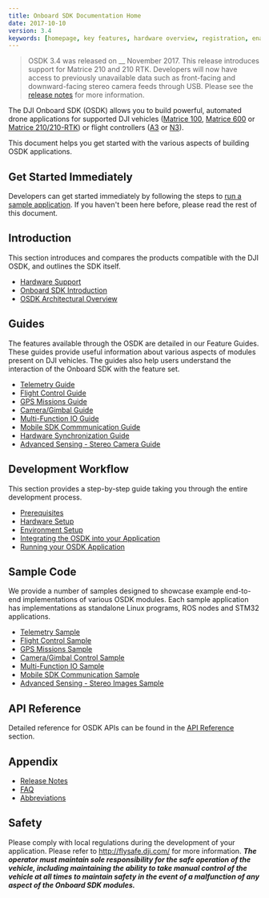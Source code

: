 ```yaml
---
title: Onboard SDK Documentation Home
date: 2017-10-10
version: 3.4
keywords: [homepage, key features, hardware overview, registration, enable flight controller API control, safety]
---
```

> OSDK 3.4 was released on __ November 2017. This release introduces support for Matrice 210 and 210 RTK. Developers will now have access to previously unavailable data such as front-facing and downward-facing stereo camera feeds through USB. Please see the [release notes](../appendix/releaseNotes.html) for more information.

The DJI Onboard SDK (OSDK) allows you to build powerful, automated drone applications for supported DJI vehicles (<a href="http://www.dji.com/product/matrice100" target="_blank">Matrice 100</a>, <a href="http://www.dji.com/product/matrice600" target="_blank">Matrice 600</a> or <a href="http://www.dji.com/matrice-200-series" target="_blank">Matrice 210/210-RTK</a>) or flight controllers (<a href="http://www.dji.com/product/a3" target="_blank">A3</a> or <a href="http://www.dji.com/product/n3" target="_blank">N3</a>).

This document helps you get started with the various aspects of building OSDK applications.

## Get Started Immediately

Developers can get started immediately by following the steps to [run a sample application](../quick-start/quick-start.html). If you haven't been here before, please read the rest of this document.

## Introduction

This section introduces and compares the products compatible with the DJI OSDK, and outlines the SDK itself.

- [Hardware Support](osdk-hardware-introduction.html)
- [Onboard SDK Introduction](onboard-sdk-introduction.html)
- [OSDK Architectural Overview](sdk-architectural-overview.html)

## Guides

The features available through the OSDK are detailed in our Feature Guides. These guides provide useful information about various aspects of modules present on DJI vehicles. The guides also help users understand the interaction of the Onboard SDK with the feature set.

- [Telemetry Guide](../guides/component-guide-telemetry.html)
- [Flight Control Guide](../guides/component-guide-flight-control.html)
- [GPS Missions Guide](../guides/component-guide-missions.html)
- [Camera/Gimbal Guide](../guides/component-guide-camera-and-gimbal.html)
- [Multi-Function IO Guide](../guides/component-guide-multi-function-io.html)
- [Mobile SDK Commmunication Guide](../guides/component-guide-mobile-communication.html)
- [Hardware Synchronization Guide](../guides/component-guide-hardware-sync.html)
- [Advanced Sensing - Stereo Camera Guide](../guides/component-guide-advanced-sensing-stereo-camera.html)


## Development Workflow

This section provides a step-by-step guide taking you through the entire development process.

- [Prerequisites](../development-workflow/workflow-prereq.html)
- [Hardware Setup](../development-workflow/hardware-setup.html)
- [Environment Setup](../development-workflow/environment-setup.html)
- [Integrating the OSDK into your Application](../development-workflow/integrate-sdk.html)
- [Running your OSDK Application](../development-workflow/run-application.html)

## Sample Code

We provide a number of samples designed to showcase example end-to-end implementations of various OSDK modules. Each sample application has implementations as standalone Linux programs, ROS nodes and STM32 applications.

- [Telemetry Sample](../sample-doc/telemetry.html)
- [Flight Control Sample](../sample-doc/flight-control.html)
- [GPS Missions Sample](../sample-doc/missions.html)
- [Camera/Gimbal Control Sample](../sample-doc/camera-gimbal-control.html)
- [Multi-Function IO Sample](../sample-doc/mfio.html)
- [Mobile SDK Communication Sample](../sample-doc/msdk-comm.html)
- [Advanced Sensing - Stereo Images Sample](../sample-doc/advanced-sensing-stereo-images.html)

## API Reference

Detailed reference for OSDK APIs can be found in the [API Reference](https://developer.dji.com/onboard-api-reference/index.html) section.

## Appendix

- [Release Notes](../appendix/releaseNotes.html)
- [FAQ](../appendix/FAQ.html)
- [Abbreviations](../appendix/Abbreviations.html)

## Safety

Please comply with local regulations during the development of your application. Please refer to <a href="http://flysafe.dji.com/" target="_blank">http://flysafe.dji.com/</a> for more information. ***The operator must maintain sole responsibility for the safe operation of the vehicle, including maintaining the ability to take manual control of the vehicle at all times to maintain safety in the event of a malfunction of any aspect of the Onboard SDK modules.***
